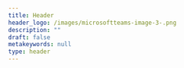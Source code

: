 ```yaml
---
title: Header
header_logo: /images/microsoftteams-image-3-.png
description: ""
draft: false
metakeywords: null
type: header
---
```

